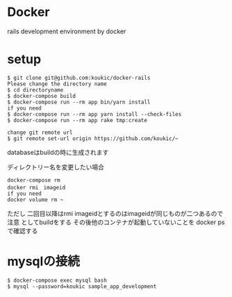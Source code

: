 # Docker

rails development environment by docker

# setup

```
$ git clone git@github.com:koukic/docker-rails
Please change the directory name
$ cd directoryname
$ docker-compose build
$ docker-compose run --rm app bin/yarn install
if you need
$ docker-compose run --rm app yarn install --check-files
$ docker-compose run --rm app rake tmp:create

change git remote url
$ git remote set-url origin https://github.com/koukic/~
```
databaseはbuildの時に生成されます

ディレクトリー名を変更したい場合
```
docker-compose rm
docker rmi　imageid
if you need
docker volume rm ~
```
ただし 二回目以降はrmi imageidとするのはimageidが同じものが二つあるので注意
としてbuildをする
その後他のコンテナが起動していないことを
docker psで確認する

# mysqlの接続
```
$ docker-compose exec mysql bash
$ mysql --password=koukic sample_app_development
```

